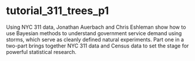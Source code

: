 # tutorial_311_trees_p1
Using NYC 311 data, Jonathan Auerbach and Chris Eshleman show how to use Bayesian methods to understand government service demand using storms, which serve as cleanly defined natural experiments. Part one in a two-part brings together NYC 311 data and Census data to set the stage for powerful statistical research.
